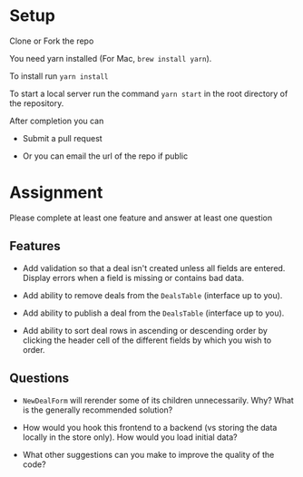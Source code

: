 # Setup

Clone or Fork the repo 

You need yarn installed (For Mac, `brew install yarn`).

To install run `yarn install`

To start a local server run the command `yarn start` in the root directory of the repository.

After completion you can 

- Submit a pull request

- Or you can email the url of the repo if public

# Assignment

Please complete at least one feature and answer at least one question

## Features

* Add validation so that a deal isn't created unless all fields are entered.  Display errors when a field is missing or contains bad data.

* Add ability to remove deals from the `DealsTable` (interface up to you).

* Add ability to publish a deal from the `DealsTable` (interface up to you).

* Add ability to sort deal rows in ascending or descending order by clicking the header cell of the different fields by which you wish to order.

## Questions

* `NewDealForm` will rerender some of its children unnecessarily.  Why? What is the generally recommended solution?

* How would you hook this frontend to a backend (vs storing the data locally in the store only).  How would you load initial data?

* What other suggestions can you make to improve the quality of the code?

